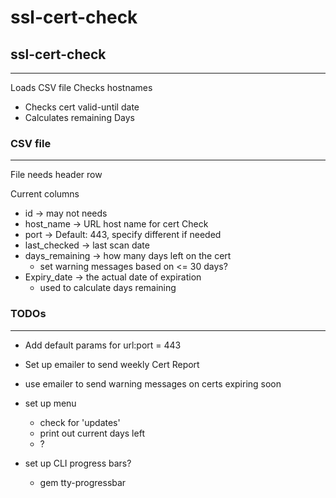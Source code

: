 # ssl-cert-check


## ssl-cert-check
---
Loads CSV file
Checks hostnames
- Checks cert valid-until date  
- Calculates remaining Days


### CSV file
---
File needs header row

Current columns
- id -> may not needs
- host_name -> URL host name for cert Check 
- port -> Default: 443, specify different if needed
- last_checked -> last scan date 
- days_remaining -> how many days left on the cert
  - set warning messages based on <= 30 days?
- Expiry_date -> the actual date of expiration
  - used to calculate days remaining



### TODOs
---
- Add default params for url:port = 443
- Set up emailer to send weekly Cert Report
- use emailer to send warning messages on certs expiring soon
- set up menu
  - check for 'updates'
  - print out current days left
  - ?

- set up CLI progress bars?
  - gem tty-progressbar

